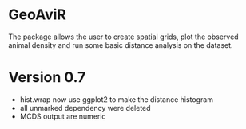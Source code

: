 GeoAviR
=======
The package allows the user to create spatial grids, plot the observed animal density and run some basic distance analysis on the dataset.

Version 0.7
=======
* hist.wrap now use ggplot2 to make the distance histogram
* all unmarked dependency were deleted
* MCDS output are numeric


